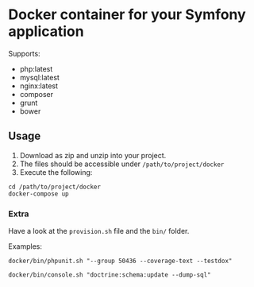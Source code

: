 # Docker container for your Symfony application 
 
Supports: 
 
- php:latest 
- mysql:latest 
- nginx:latest 
- composer 
- grunt 
- bower 
 
## Usage 
 
1. Download as zip and unzip into your project. 
2. The files should be accessible under `/path/to/project/docker` 
3. Execute the following: 
 
``` 
cd /path/to/project/docker 
docker-compose up 
``` 
 
### Extra 
 
Have a look at the `provision.sh` file and the `bin/` folder. 

Examples:

```
docker/bin/phpunit.sh "--group 50436 --coverage-text --testdox"
```

```
docker/bin/console.sh "doctrine:schema:update --dump-sql"
```

